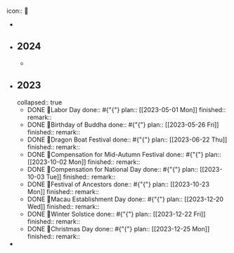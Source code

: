 icon:: 🔆

-
- ## 2024
	-
- ## 2023
  collapsed:: true
	- DONE 🔆Labor Day
	  done:: #{"{"}
	  plan:: [[2023-05-01 Mon]] 
	  finished::
	  remark::
	- DONE 🔆Birthday of Buddha
	  done:: #{"{"}
	  plan:: [[2023-05-26 Fri]] 
	  finished::
	  remark::
	- DONE 🔆Dragon Boat Festival
	  done:: #{"{"}
	  plan:: [[2023-06-22 Thu]] 
	  finished::
	  remark::
	- DONE 🔆Compensation for Mid-Autumn Festival
	  done:: #{"{"}
	  plan:: [[2023-10-02 Mon]]
	  finished::
	  remark::
	- DONE 🔆Compensation for National Day
	  done:: #{"{"}
	  plan:: [[2023-10-03 Tue]]
	  finished::
	  remark::
	- DONE 🔆Festival of Ancestors
	  done:: #{"{"}
	  plan:: [[2023-10-23 Mon]]
	  finished::
	  remark::
	- DONE 🔆Macau Establishment Day
	  done:: #{"{"}
	  plan:: [[2023-12-20 Wed]]
	  finished::
	  remark::
	- DONE 🔆Winter Solstice
	  done:: #{"{"}
	  plan:: [[2023-12-22 Fri]]
	  finished::
	  remark::
	- DONE 🔆Christmas Day
	  done:: #{"{"}
	  plan:: [[2023-12-25 Mon]]
	  finished::
	  remark::
-